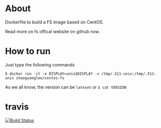 # About

Dockerfile to build a FS image based on CentOS.

Read more on fs offical website on github now.

# How to run

Just type the following commands

```
$ docker run -it -e DISPLAY=unix$DISPLAY -v /tmp/.X11-unix:/tmp/.X11-unix shaoguangleo/centos-fs
```

As we all know, the version can be `lateset` or `$ cat VERSION`

# travis

[![Build Status](https://www.travis-ci.org/shaoguangleo/AstroSoft.svg?branch=master)](https://www.travis-ci.org/shaoguangleo/AstroSoft)
